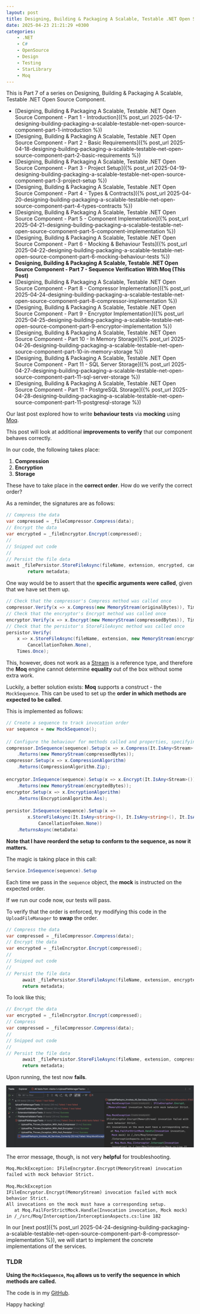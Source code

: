 ```yaml
---
layout: post
title: Designing, Building & Packaging A Scalable, Testable .NET Open Source Component - Part 7 - Sequence Verification With Moq
date: 2025-04-23 21:21:29 +0300
categories:
    - .NET
    - C#
    - OpenSource
    - Design
    - Testing
    - StarLibrary
    - Moq
---
```


This is Part 7 of a series on Designing, Building & Packaging A Scalable, Testable .NET Open Source Component.

- [Designing, Building & Packaging A Scalable, Testable .NET Open Source Component - Part 1 - Introduction]({% post_url 2025-04-17-designing-building-packaging-a-scalable-testable-net-open-source-component-part-1-introduction %})
- [Designing, Building & Packaging A Scalable, Testable .NET Open Source Component - Part 2 - Basic Requirements]({% post_url 2025-04-18-designing-building-packaging-a-scalable-testable-net-open-source-component-part-2-basic-requirements %})
- [Designing, Building & Packaging A Scalable, Testable .NET Open Source Component - Part 3 - Project Setup]({% post_url 2025-04-19-designing-building-packaging-a-scalable-testable-net-open-source-component-part-3-project-setup %})
- [Designing, Building & Packaging A Scalable, Testable .NET Open Source Component - Part 4 - Types & Contracts]({% post_url 2025-04-20-designing-building-packaging-a-scalable-testable-net-open-source-component-part-4-types-contracts %})
- [Designing, Building & Packaging A Scalable, Testable .NET Open Source Component - Part 5 - Component Implementation]({% post_url 2025-04-21-designing-building-packaging-a-scalable-testable-net-open-source-component-part-5-component-implementation %})
- [Designing, Building & Packaging A Scalable, Testable .NET Open Source Component - Part 6 - Mocking & Behaviour Tests]({% post_url 2025-04-22-designing-building-packaging-a-scalable-testable-net-open-source-component-part-6-mocking-behaviour-tests %})
- **Designing, Building & Packaging A Scalable, Testable .NET Open Source Component - Part 7 - Sequence Verification With Moq (This Post)**
- [Designing, Building & Packaging A Scalable, Testable .NET Open Source Component - Part 8 - Compressor Implementation]({% post_url 2025-04-24-designing-building-packaging-a-scalable-testable-net-open-source-component-part-8-compressor-implementation %})
- [Designing, Building & Packaging A Scalable, Testable .NET Open Source Component - Part 9 - Encryptor Implementation]({% post_url 2025-04-25-designing-building-packaging-a-scalable-testable-net-open-source-component-part-9-encryptor-implementation %})
- [Designing, Building & Packaging A Scalable, Testable .NET Open Source Component - Part 10 - In Memory Storage]({% post_url 2025-04-26-designing-building-packaging-a-scalable-testable-net-open-source-component-part-10-in-memory-storage %})
- [Designing, Building & Packaging A Scalable, Testable .NET Open Source Component - Part 11 - SQL Server Storage]({% post_url 2025-04-27-designing-building-packaging-a-scalable-testable-net-open-source-component-part-11-sql-server-storage %})
- [Designing, Building & Packaging A Scalable, Testable .NET Open Source Component - Part 11 - PostgreSQL Storage]({% post_url 2025-04-28-designing-building-packaging-a-scalable-testable-net-open-source-component-part-11-postgresql-storage %})

Our last post explored how to write **behaviour tests** via **mocking** using [Moq](https://github.com/devlooped/moq).

This post will look at additional **improvements to verify** that our component behaves correctly.

In our code, the following takes place:

1. **Compression**
2. **Encryption** 
3. **Storage**

These have to take place in the **correct order**. How do we verify the correct order?

As a reminder, the signatures are as follows:

```c#
// Compress the data
var compressed = _fileCompressor.Compress(data);
// Encrypt the data
var encrypted = _fileEncryptor.Encrypt(compressed);
//
// Snipped out code
//
// Persist the file data
await _filePersistor.StoreFileAsync(fileName, extension, encrypted, cancellationToken);
        return metadata;
```

One way would be to assert that the **specific arguments were called**, given that we have set them up.

```c#
// Check that the compressor's Compress method was called once
compressor.Verify(x => x.Compress(new MemoryStream(originalBytes)), Times.Once);
// Check that the encryptor's Encrypt method was called once
encryptor.Verify(x => x.Encrypt(new MemoryStream(compressedBytes)), Times.Once);
// Check that the persistor's StoreFileAsync method was called once
persistor.Verify(
    x => x.StoreFileAsync(fileName, extension, new MemoryStream(encryptedBytes),
        CancellationToken.None),
    Times.Once);
```

This, however, does not work as a [Stream](https://learn.microsoft.com/en-us/dotnet/api/system.io.stream?view=net-9.0) is a reference type, and therefore the **Moq** engine cannot determine **equality** out of the box without some extra work.

Luckily, a better solution exists: **Moq** supports a construct - the `MockSequence`. This can be used to set up the **order in which methods are expected to be called**.

This is implemented as follows:

```c#
// Create a sequence to track invocation order
var sequence = new MockSequence();

// Configure the behaviour for methods called and properties, specifying the sequence
compressor.InSequence(sequence).Setup(x => x.Compress(It.IsAny<Stream>()))
    .Returns(new MemoryStream(compressedBytes));
compressor.Setup(x => x.CompressionAlgorithm)
    .Returns(CompressionAlgorithm.Zip);

encryptor.InSequence(sequence).Setup(x => x.Encrypt(It.IsAny<Stream>()))
    .Returns(new MemoryStream(encryptedBytes));
encryptor.Setup(x => x.EncryptionAlgorithm)
    .Returns(EncryptionAlgorithm.Aes);

persistor.InSequence(sequence).Setup(x =>
        x.StoreFileAsync(It.IsAny<string>(), It.IsAny<string>(), It.IsAny<Stream>(),
            CancellationToken.None))
    .ReturnsAsync(metaData)
```

**Note that I have reorderd the setup to conform to the sequence, as now it matters.**

The magic is taking place in this call:

```c#
Service.InSequence(sequence).Setup
```

Each time we pass in the `sequence` object, the **mock** is instructed on the expected order.

If we run our code now, our tests will pass.

To verify that the order is enforced, try modifying this code in the `UploadFileManager` to **swap** the order.

```c#
// Compress the data
var compressed = _fileCompressor.Compress(data);
// Encrypt the data
var encrypted = _fileEncryptor.Encrypt(compressed);
//
// Snipped out code
//
// Persist the file data
      await _filePersistor.StoreFileAsync(fileName, extension, encrypted, cancellationToken);
      return metadata;
```

To look like this;

```c#
// Encrypt the data
var encrypted = _fileEncryptor.Encrypt(compressed);
// Compress
var compressed = _fileCompressor.Compress(data);
//
// Snipped out code
//
// Persist the file data
      await _filePersistor.StoreFileAsync(fileName, extension, compressed, cancellationToken);
      return metadata;
```

Upon running, the test now **fails**.

![OrderFail](../images/2025/04/OrderFail.png)

The error message, though, is not very **helpful** for troubleshooting.

```plaintext
Moq.MockException: IFileEncryptor.Encrypt(MemoryStream) invocation failed with mock behavior Strict.

Moq.MockException
IFileEncryptor.Encrypt(MemoryStream) invocation failed with mock behavior Strict.
All invocations on the mock must have a corresponding setup.
   at Moq.FailForStrictMock.Handle(Invocation invocation, Mock mock) in /_/src/Moq/Interception/InterceptionAspects.cs:line 182
```

In our [next post]({% post_url 2025-04-24-designing-building-packaging-a-scalable-testable-net-open-source-component-part-8-compressor-implementation %}), we will start to implement the concrete implementations of the services.

### TLDR

**Using the `MockSequence`, `Moq` allows us to verify the sequence in which methods are called.**

The code is in my [GitHub](https://github.com/conradakunga/UploadFileManager).

Happy hacking!
